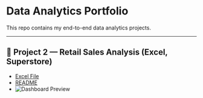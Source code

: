 # Data Analytics Portfolio

This repo contains my end-to-end data analytics projects.

---

## 🛒 Project 2 — Retail Sales Analysis (Excel, Superstore)
- [Excel File](Project02_Retail_Sales_Analysis/Superstore_Analysis.xlsx)
- [README](Project02_Retail_Sales_Analysis/README.md)
- ![Dashboard Preview](Project02_Retail_Sales_Analysis/screenshots/dashboard1.png)
